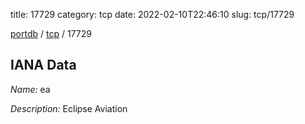 title: 17729
category: tcp
date: 2022-02-10T22:46:10
slug: tcp/17729

[portdb](/) / [tcp](/category/tcp.html) / 17729


## IANA Data

_Name:_ ea

_Description:_ Eclipse Aviation

